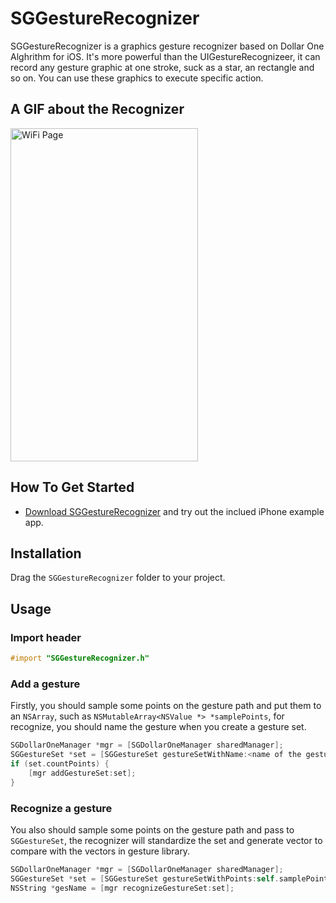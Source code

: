 # SGGestureRecognizer

SGGestureRecognizer is a graphics gesture recognizer based on Dollar One Alghrithm for iOS. It's more powerful than the UIGestureRecognizeer, it can record any gesture graphic at one stroke, suck as a star, an rectangle and so on. You can use these graphics to execute specific action.

## A GIF about the Recognizer
<p>
<img src="https://raw.githubusercontent.com/Soulghost/SGGestureRecognizer/master/images/recognize.gif" width = "300" height = "533" alt="WiFi Page" align=center />
</p>

## How To Get Started
- [Download SGGestureRecognizer](https://github.com/Soulghost/SGGestureRecognizer/archive/master.zip) and try out the inclued iPhone example app.

## Installation
Drag the `SGGestureRecognizer` folder to your project.

## Usage
### Import header
```objective-c
#import "SGGestureRecognizer.h"
```

### Add a gesture
Firstly, you should sample some points on the gesture path and put them to an `NSArray`, such as `NSMutableArray<NSValue *> *samplePoints`, for recognize, you should name the gesture when you create a gesture set.
```objective-c
SGDollarOneManager *mgr = [SGDollarOneManager sharedManager];
SGGestureSet *set = [SGGestureSet gestureSetWithName:<name of the gesture> points:self.samplePoints];
if (set.countPoints) {
    [mgr addGestureSet:set];
}
```

### Recognize a gesture
You also should sample some points on the gesture path and pass to `SGGestureSet`, the recognizer will standardize the set and generate vector to compare with the vectors in gesture library.
```objective-c
SGDollarOneManager *mgr = [SGDollarOneManager sharedManager];
SGGestureSet *set = [SGGestureSet gestureSetWithPoints:self.samplePoints];
NSString *gesName = [mgr recognizeGestureSet:set];
```
